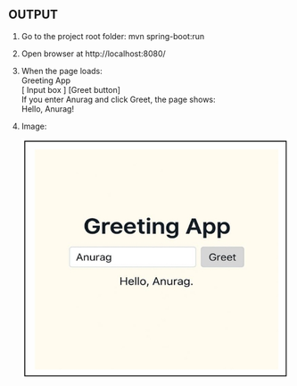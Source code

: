 ## OUTPUT  

1. Go to the project root folder: 
   mvn spring-boot:run 
 
2. Open browser at http://localhost:8080/ 
 
3. When the page loads:<br>
   Greeting App <br>
   [ Input box ]  [Greet button]<br> 
   If you enter Anurag and click Greet, the page shows: <br>
   Hello, Anurag!

4. Image:

   ![Greeting App Screenshot](GreetingApp.jpeg)


